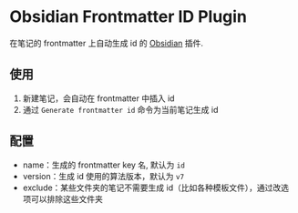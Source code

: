 # Obsidian Frontmatter ID Plugin

在笔记的 frontmatter 上自动生成 id 的 [Obsidian](https://obsidian.md) 插件.

## 使用

1. 新建笔记，会自动在 frontmatter 中插入 id
2. 通过 `Generate frontmatter id` 命令为当前笔记生成 id

## 配置

- name：生成的 frontmatter key 名, 默认为 `id`
- version：生成 id 使用的算法版本，默认为 `v7`
- exclude：某些文件夹的笔记不需要生成 id（比如各种模板文件），通过改选项可以排除这些文件夹
